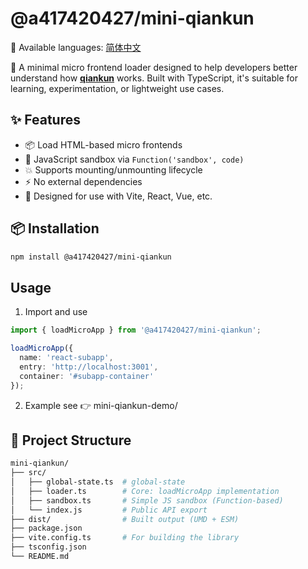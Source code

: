 # @a417420427/mini-qiankun

📖 Available languages: [简体中文](./README.zh.md)

🧩 A minimal micro frontend loader designed to help developers better understand how [**qiankun**]((https://qiankun.umijs.org/),) works. Built with TypeScript, it's suitable for learning, experimentation, or lightweight use cases.


## ✨ Features

- 📦 Load HTML-based micro frontends
- 🧰 JavaScript sandbox via `Function('sandbox', code)`
- 💥 Supports mounting/unmounting lifecycle
- ⚡ No external dependencies
- 🎯 Designed for use with Vite, React, Vue, etc.


## 📦 Installation

```bash
npm install @a417420427/mini-qiankun
```

## Usage
1. Import and use
```ts
import { loadMicroApp } from '@a417420427/mini-qiankun';

loadMicroApp({
  name: 'react-subapp',
  entry: 'http://localhost:3001',
  container: '#subapp-container'
});

```

2. Example
see 👉 mini-qiankun-demo/

## 📁 Project Structure

```bash
mini-qiankun/
├── src/
│   ├── global-state.ts  # global-state
│   ├── loader.ts        # Core: loadMicroApp implementation
│   ├── sandbox.ts       # Simple JS sandbox (Function-based)
│   └── index.js         # Public API export
├── dist/                # Built output (UMD + ESM)
├── package.json
├── vite.config.ts       # For building the library
├── tsconfig.json
└── README.md

```
